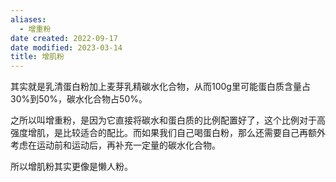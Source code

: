 ```yaml
---
aliases:
  - 增重粉
date created: 2022-09-17
date modified: 2023-03-14
title: 增肌粉
---
```


其实就是乳清蛋白粉加上麦芽乳精碳水化合物，从而100g里可能蛋白质含量占30%到50%，碳水化合物占50%。

之所以叫增重粉，是因为它直接将碳水和蛋白质的比例配置好了，这个比例对于高强度增肌，是比较适合的配比。而如果我们自己喝蛋白粉，那么还需要自己再额外考虑在运动前和运动后，再补充一定量的碳水化合物。

所以增肌粉其实更像是懒人粉。
